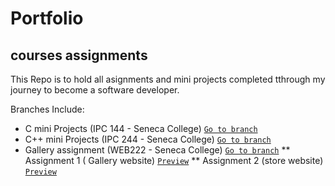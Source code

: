 # Portfolio

## courses assignments
  This Repo is to hold all asignments and mini projects completed tthrough my journey to become a software developer.
  
  Branches Include:
  * C mini Projects (IPC 144 - Seneca College) [`Go to branch`](https://github.com/louisan42/Portfolio/tree/CminiProjects)
  * C++ mini Projects (IPC 244 - Seneca College) [`Go to branch`](https://github.com/louisan42/Portfolio/tree/C%2B%2BminiProjects)
  * Gallery assignment (WEB222 - Seneca College) [`Go to branch`](https://github.com/louisan42/Portfolio/tree/A1-gallery)
  ** Assignment 1 ( Gallery website)  [`Preview`](https://louisan42.github.io/Portfolio/web222/assignment-1/index.html)
  ** Assignment 2 (store website)  [`Preview`](https://louisan42.github.io/Portfolio/web222/assignment-2/index.html)
  
